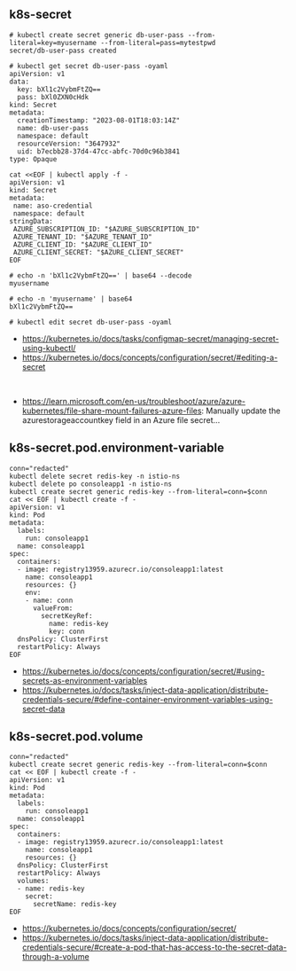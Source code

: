 ## k8s-secret

```
# kubectl create secret generic db-user-pass --from-literal=key=myusername --from-literal=pass=mytestpwd
secret/db-user-pass created

# kubectl get secret db-user-pass -oyaml
apiVersion: v1
data:
  key: bXl1c2VybmFtZQ==
  pass: bXl0ZXN0cHdk
kind: Secret
metadata:
  creationTimestamp: "2023-08-01T18:03:14Z"
  name: db-user-pass
  namespace: default
  resourceVersion: "3647932"
  uid: b7ecbb28-37d4-47cc-abfc-70d0c96b3841
type: Opaque

cat <<EOF | kubectl apply -f -
apiVersion: v1
kind: Secret
metadata:
 name: aso-credential
 namespace: default
stringData:
 AZURE_SUBSCRIPTION_ID: "$AZURE_SUBSCRIPTION_ID"
 AZURE_TENANT_ID: "$AZURE_TENANT_ID"
 AZURE_CLIENT_ID: "$AZURE_CLIENT_ID"
 AZURE_CLIENT_SECRET: "$AZURE_CLIENT_SECRET"
EOF

# echo -n 'bXl1c2VybmFtZQ==' | base64 --decode
myusername

# echo -n 'myusername' | base64
bXl1c2VybmFtZQ==

# kubectl edit secret db-user-pass -oyaml
```

- https://kubernetes.io/docs/tasks/configmap-secret/managing-secret-using-kubectl/
- https://kubernetes.io/docs/concepts/configuration/secret/#editing-a-secret
<br>

- https://learn.microsoft.com/en-us/troubleshoot/azure/azure-kubernetes/file-share-mount-failures-azure-files: Manually update the azurestorageaccountkey field in an Azure file secret...

## k8s-secret.pod.environment-variable

```
conn="redacted"
kubectl delete secret redis-key -n istio-ns
kubectl delete po consoleapp1 -n istio-ns
kubectl create secret generic redis-key --from-literal=conn=$conn
cat << EOF | kubectl create -f -
apiVersion: v1
kind: Pod
metadata:
  labels:
    run: consoleapp1
  name: consoleapp1
spec:
  containers:
  - image: registry13959.azurecr.io/consoleapp1:latest
    name: consoleapp1
    resources: {}
    env:
    - name: conn
      valueFrom:
        secretKeyRef:
          name: redis-key
          key: conn
  dnsPolicy: ClusterFirst
  restartPolicy: Always
EOF
```

- https://kubernetes.io/docs/concepts/configuration/secret/#using-secrets-as-environment-variables
- https://kubernetes.io/docs/tasks/inject-data-application/distribute-credentials-secure/#define-container-environment-variables-using-secret-data

## k8s-secret.pod.volume

```
conn="redacted"
kubectl create secret generic redis-key --from-literal=conn=$conn
cat << EOF | kubectl create -f -
apiVersion: v1
kind: Pod
metadata:
  labels:
    run: consoleapp1
  name: consoleapp1
spec:
  containers:
  - image: registry13959.azurecr.io/consoleapp1:latest
    name: consoleapp1
    resources: {}
  dnsPolicy: ClusterFirst
  restartPolicy: Always
  volumes:
  - name: redis-key
    secret:
      secretName: redis-key
EOF
```

- https://kubernetes.io/docs/concepts/configuration/secret/
- https://kubernetes.io/docs/tasks/inject-data-application/distribute-credentials-secure/#create-a-pod-that-has-access-to-the-secret-data-through-a-volume
